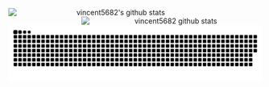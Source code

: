 <p align="center">
 
<!--- Stat Github --->
<img align="left" width="430" height="auto" alt="vincent5682's github stats" src="https://github-readme-stats.vercel.app/api?username=vincent5682&hide=_border=true&title_color=0ff54c&icon_color=0ff54c&text_color=c9d1d9&bg_color=0d1117&show_icons=true;count_private=true&amp;include_all_commits=true">
<img align="right" width="359" height="auto" alt="vincent5682 github stats" src="https://github-readme-stats.vercel.app/api/top-langs/?username=vincent562&hide=_border=true&title_color=0ff54c&icon_color=0ff54c&text_color=c9d1d9&bg_color=0d1117&layout=compact&amp;show_icons=true&amp;">
</h2>
<!--- Snake Graph --->
<p align="center">
<img src="https://github.com/vincent5682/vincent5682/raw/output/github-contribution-grid-snake.svg" alt="snake" style="max-width: 100%;">
</p>
<br>
<br>

